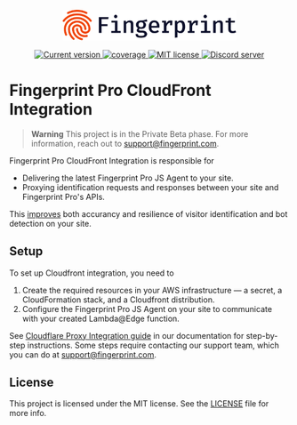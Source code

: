 <p align="center">
  <a href="https://fingerprint.com">
    <picture>
     <source media="(prefers-color-scheme: dark)" srcset="assets/logo_light.svg" />
     <source media="(prefers-color-scheme: light)" srcset="assets/logo_dark.svg" />
     <img src="assets/logo_dark.svg" alt="Fingerprint logo" width="312px" />
   </picture>
  </a>
<p align="center">
<a href="https://github.com/fingerprintjs/fingerprint-pro-cloudfront-integration">
  <img src="https://img.shields.io/github/v/release/fingerprintjs/fingerprint-pro-cloudfront-integration" alt="Current version">
</a>
<a href="https://fingerprintjs.github.io/fingerprint-pro-cloudfront-integration">
  <img src="https://fingerprintjs.github.io/fingerprint-pro-cloudfront-integration/badges.svg" alt="coverage">
</a>
<a href="https://opensource.org/licenses/MIT">
  <img src="https://img.shields.io/:license-mit-blue.svg" alt="MIT license">
</a>
<a href="https://discord.gg/39EpE2neBg">
  <img src="https://img.shields.io/discord/852099967190433792?style=logo&label=Discord&logo=Discord&logoColor=white" alt="Discord server">
</a>

# Fingerprint Pro CloudFront Integration

> **Warning**
> This project is in the Private Beta phase. For more information, reach out to [support@fingerprint.com](mailto:support@fingerprint.com).

Fingerprint Pro CloudFront Integration is responsible for

* Delivering the latest Fingerprint Pro JS Agent to your site.
* Proxying identification requests and responses between your site and Fingerprint Pro's APIs.

This [improves](https://dev.fingerprint.com/docs/cloudfront-proxy-integration#the-benefits-of-using-the-cloudfront-integration) both accurancy and resilience of visitor identification and bot detection on your site.

## Setup

To set up Cloudfront integration, you need to 

1. Create the required resources in your AWS infrastructure — a secret, a CloudFormation stack, and a Cloudfront distribution.
2. Configure the Fingerprint Pro JS Agent on your site to communicate with your created Lambda@Edge function.

See [Cloudflare Proxy Integration guide](https://dev.fingerprint.com/docs/cloudfront-proxy-integration) in our documentation for step-by-step instructions. Some steps require contacting our support team, which you can do at [support@fingerprint.com](mailto:support@fingerprint.com). 

## License

This project is licensed under the MIT license. See the [LICENSE](https://github.com/fingerprintjs/fingerprintjs-pro-cloudflare-worker/blob/main/LICENSE) file for more info.
